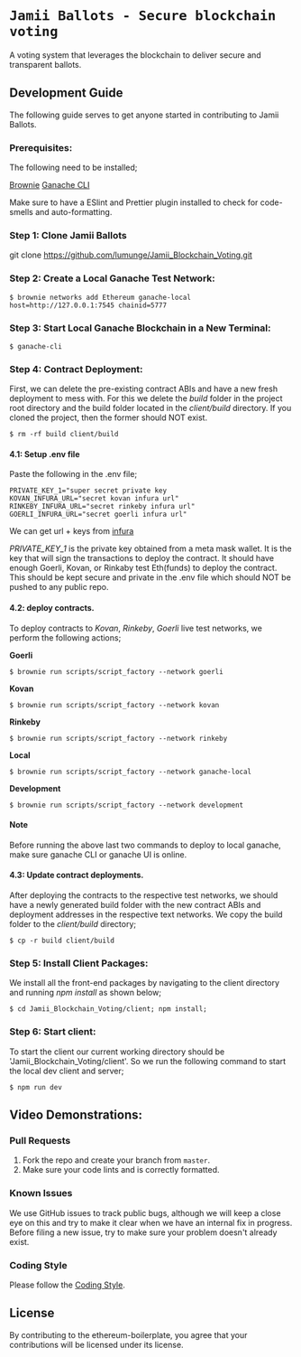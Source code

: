 # `Jamii Ballots - Secure blockchain voting`

A voting system that leverages the blockchain to deliver secure and transparent ballots.

## Development Guide

The following guide serves to get anyone started in contributing to Jamii Ballots.

### Prerequisites:

The following need to be installed;

[Brownie](https://eth-brownie.readthedocs.io/en/stable/install.html)
[Ganache CLI](https://www.npmjs.com/package/ganache-cli)

Make sure to have a ESlint and Prettier plugin installed to check for code-smells and auto-formatting.

### Step 1: Clone Jamii Ballots

git clone https://github.com/lumunge/Jamii_Blockchain_Voting.git

### Step 2: Create a Local Ganache Test Network:

```
$ brownie networks add Ethereum ganache-local host=http://127.0.0.1:7545 chainid=5777
```

### Step 3: Start Local Ganache Blockchain in a New Terminal:

```
$ ganache-cli
```

### Step 4: Contract Deployment:

First, we can delete the pre-existing contract ABIs and have a new fresh deployment to mess with. For this we delete the _build_ folder in the project root directory and the build folder located in the _client/build_ directory. If you cloned the project, then the former should NOT exist.

```
$ rm -rf build client/build
```

#### 4.1: Setup .env file

Paste the following in the .env file;

```
PRIVATE_KEY_1="super secret private key
KOVAN_INFURA_URL="secret kovan infura url"
RINKEBY_INFURA_URL="secret rinkeby infura url"
GOERLI_INFURA_URL="secret goerli infura url"
```

We can get url + keys from [infura](https://infura.io/)

_PRIVATE_KEY_1_ is the private key obtained from a meta mask wallet. It is the key that will sign the transactions to deploy the contract. It should have enough Goerli, Kovan, or Rinkaby test Eth(funds) to deploy the contract.
This should be kept secure and private in the .env file which should NOT be pushed to any public repo.

#### 4.2: deploy contracts.

To deploy contracts to _Kovan_, _Rinkeby_, _Goerli_ live test networks, we perform the following actions;

**Goerli**

```shell
$ brownie run scripts/script_factory --network goerli
```

**Kovan**

```shell
$ brownie run scripts/script_factory --network kovan
```

**Rinkeby**

```shell
$ brownie run scripts/script_factory --network rinkeby
```

**Local**

```shell
$ brownie run scripts/script_factory --network ganache-local
```

**Development**

```shell
$ brownie run scripts/script_factory --network development
```

#### Note

Before running the above last two commands to deploy to local ganache, make sure ganache CLI or ganache UI is online.

#### 4.3: Update contract deployments.

After deploying the contracts to the respective test networks, we should have a newly generated build folder with the new contract ABIs and deployment addresses in the respective text networks.
We copy the build folder to the _client/build_ directory;

```
$ cp -r build client/build
```

### Step 5: Install Client Packages:

We install all the front-end packages by navigating to the client directory and running _npm install_ as shown below;

```
$ cd Jamii_Blockchain_Voting/client; npm install;
```

### Step 6: Start client:

To start the client our current working directory should be 'Jamii_Blockchain_Voting/client'. So we run the following command to start the local dev client and server;

```
$ npm run dev
```

## Video Demonstrations:

### Pull Requests

1. Fork the repo and create your branch from `master`.
2. Make sure your code lints and is correctly formatted.

### Known Issues

We use GitHub issues to track public bugs, although we will keep a close eye on this and try to make it clear when we have an internal fix in progress. Before filing a new issue, try to make sure your problem doesn't already exist.

### Coding Style

Please follow the [Coding Style]().

## License

By contributing to the ethereum-boilerplate, you agree that your contributions will be licensed under its license.
